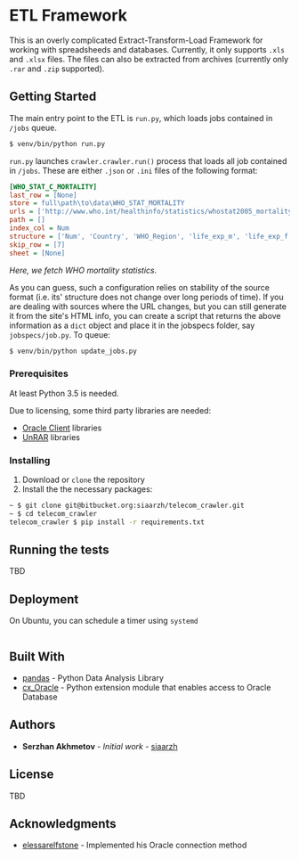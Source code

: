 # ETL Framework

This is an overly complicated Extract-Transform-Load Framework for working with spreadsheeds and databases. Currently, it only supports `.xls` and `.xlsx` files. The files can also be extracted from archives (currently only `.rar` and `.zip` supported).

## Getting Started

The main entry point to the ETL is `run.py`, which loads jobs contained in `/jobs` queue.

```bash
$ venv/bin/python run.py
```

`run.py` launches `crawler.crawler.run()` process that loads all job contained in `/jobs`. These are either `.json` or `.ini` files of the following format:

```ini
[WHO_STAT_C_MORTALITY]
last_row = [None]
store = full\path\to\data\WHO_STAT_MORTALITY
urls = ['http://www.who.int/healthinfo/statistics/whostat2005_mortality.xls']
path = []
index_col = Num
structure = ['Num', 'Country', 'WHO_Region', 'life_exp_m', 'life_exp_f', 'h_life_exp_m', 'h_life_exp_f', 'P_death_m', 'P_death_f', 'P_death_5y', 'P_death_28d', 'R_death_maternal']
skip_row = [7]
sheet = [None]
```

_Here, we fetch WHO mortality statistics._

As you can guess, such a configuration relies on stability of the source format (i.e. its' structure does not change over long periods of time). If you are dealing with sources where the URL changes, but you can still generate it from the site's HTML info, you can create a script that returns the above information as a `dict` object and place it in the jobspecs folder, say `jobspecs/job.py`. To queue:

```bash
$ venv/bin/python update_jobs.py 
```

### Prerequisites

At least Python 3.5 is needed.

Due to licensing, some third party libraries are needed:

- [Oracle Client](https://oracle.github.io/odpi/doc/installation.html#linux) libraries
- [UnRAR](http://rarfile.readthedocs.io/en/latest/faq.html#what-are-the-dependencies) libraries

### Installing

1. Download or `clone` the repository
2. Install the the necessary packages:
```bash
~ $ git clone git@bitbucket.org:siaarzh/telecom_crawler.git 
~ $ cd telecom_crawler
telecom_crawler $ pip install -r requirements.txt
```

## Running the tests

TBD

## Deployment

On Ubuntu, you can schedule a timer using `systemd`

```bash

```
## Built With

* [pandas](https://pandas.pydata.org/) - Python Data Analysis Library
* [cx_Oracle](https://oracle.github.io/python-cx_Oracle/) - Python extension module that enables access to Oracle Database

## Authors

* **Serzhan Akhmetov** - *Initial work* - [siaarzh](https://github.com/siaarzh)

## License

TBD

## Acknowledgments

* [elessarelfstone](https://github.com/elessarelfstone) - Implemented his Oracle connection method

